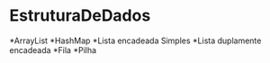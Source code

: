 # EstruturaDeDados
*ArrayList
*HashMap
*Lista encadeada Simples
*Lista duplamente encadeada
*Fila
*Pilha
